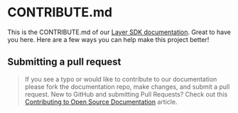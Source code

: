 # CONTRIBUTE.md

This is the CONTRIBUTE.md of our [Layer SDK documentation](https://github.com/layerhq/documentation). Great to have you here. Here are a few ways you can help make this project better!

## Submitting a pull request

> If you see a typo or would like to contribute to our documentation please fork the documentation repo, make changes, and submit a pull request.  New to GitHub and submitting Pull Requests?  Check out this [Contributing to Open Source Documentation](http://blog.teamtreehouse.com/contributing-open-source-documentation) article.
